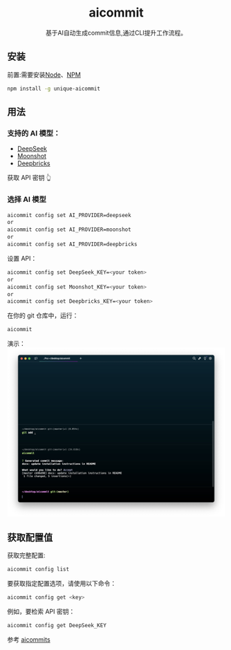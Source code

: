 <h1 align="center">aicommit</h1>

<p align="center">
基于AI自动生成commit信息,通过CLI提升工作流程。
</p>

## 安装

前置:需要安装[Node](https://nodejs.org/)、[NPM](https://www.npmjs.com/)

```sh
npm install -g unique-aicommit
```

## 用法

### 支持的 AI 模型：

- [DeepSeek](https://www.deepseek.com/)
- [Moonshot](https://platform.moonshot.cn/)
- [Deepbricks](https://deepbricks.ai/)

获取 API 密钥 👆

### 选择 AI 模型

```sh
aicommit config set AI_PROVIDER=deepseek
or
aicommit config set AI_PROVIDER=moonshot
or
aicommit config set AI_PROVIDER=deepbricks
```

设置 API：

```sh
aicommit config set DeepSeek_KEY=<your token>
or
aicommit config set Moonshot_KEY=<your token>
or
aicommit config set Deepbricks_KEY=<your token>
```

在你的 git 仓库中，运行：

```sh
aicommit
```

演示：
![aicommit](public/aicommit.jpg)

## 获取配置值

获取完整配置:

```sh
aicommit config list
```

要获取指定配置选项，请使用以下命令：

```sh
aicommit config get <key>
```

例如，要检索 API 密钥：

```sh
aicommit config get DeepSeek_KEY
```
参考 [aicommits](https://github.com/Nutlope/aicommits)
